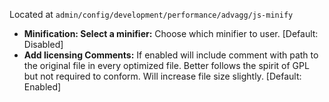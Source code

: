 Located at `admin/config/development/performance/advagg/js-minify`

* **Minification: Select a minifier:** Choose which minifier to user. \[Default: Disabled\]
* **Add licensing Comments:** If enabled will include comment with path to the original file in every optimized file. Better follows the spirit of GPL but not required to conform. Will increase file size slightly. \[Default: Enabled\]